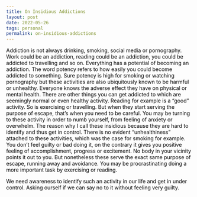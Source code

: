 ```yaml
---
title: On Insidious Addictions
layout: post
date: 2022-05-26
tags: personal
permalink: on-insidious-addictions
---
```

<p style="color: rgb(26, 26, 26)" class="body"><span style="color: rgb(0, 0, 0);  font-weight: 400">Addiction is not always drinking, smoking, social media or pornography. Work could be an addiction, reading could be an addiction, you could be addicted to travelling and so on. Everything has a potential of becoming an addiction. The word potency refers to how easily you could become addicted to something. Sure potency is high for smoking or watching pornography but these activities are also ubiquitously known to be harmful or unhealthy. Everyone knows the adverse effect they have on physical or mental health. There are other things you can get addicted to which are seemingly normal or even healthy activity. Reading for example is a “good” activity. So is exercising or travelling. But when they start serving the purpose of escape, that’s when you need to be careful. You may be turning to these activity in order to numb yourself, from feeling of anxiety or overwhelm. The reason why I call these insidious because they are hard to identify and thus get in control. There is no evident “unhealthiness” attached to these activities, which was the case for smoking for example. You don’t feel guilty or bad doing it, on the contrary it gives you positive feeling of accomplishment, progress or excitement. No body in your vicinity points it out to you. But nonetheless these serve the exact same purpose of escape, running away and avoidance. You may be procrastinating doing a more important task by exercising or reading.</span></p><p style="color: rgb(26, 26, 26)" class="body"><span style="color: rgb(0, 0, 0);  font-weight: 400">We need awareness to identify such an activity in our life and get in under control. Asking ourself if we can say no to it without feeling very guilty.</span></p>